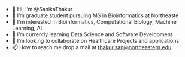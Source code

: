 - 👋 Hi, I’m @SanikaThakur
- 👀 I’m graduate student pursuing MS in Bioinformatics at Northeaste 
- 🌱 I'm interested in Bioinformatics, Computational Biology, Machine Learning, AI
- 🌱 I’m currently learning Data Science and Software Development
- 💞️ I’m looking to collaborate on Healthcare Projects and applications
- 📫 How to reach me drop a mail at thakur.san@northeastern.edu

<!---
SanikaThakur/SanikaThakur is a ✨ special ✨ repository because its `README.md` (this file) appears on your GitHub profile.
You can click the Preview link to take a look at your changes.
--->
